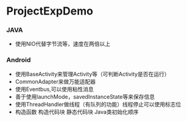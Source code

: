 # ProjectExpDemo

### JAVA
* 使用NIO代替字节流等，速度在两倍以上

### Android
* 使用BaseActivity来管理Activity等（可判断Activity是否在运行）
* CommonAdapter来做万能适配器
* 使用Eventbus,可以使用粘性消息
* 善于使用launchMode，savedInstanceState等来保存信息
* 使用ThreadHandler做线程（有队列的功能）线程停止可以使用标志位
* 构造函数 构造代码块 静态代码块 Java类初始化顺序
